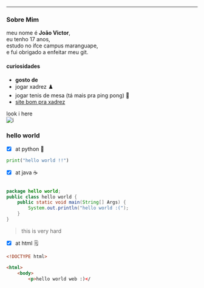 ---
### Sobre Mim

meu nome é **João Victor**, <br>
eu tenho 17 anos, <br>
estudo no ifce campus maranguape, <br>
e fui obrigado a enfeitar meu git. <br>

#### curiosidades <br>
- **gosto de**
- jogar xadrez ♟️
- jogar tenis de mesa (tá mais pra ping pong) 🎾
- 
  [site bom pra xadrez](https://www.chess.com/)<br>

look i here<br>
![i](https://i.pinimg.com/474x/8e/81/a2/8e81a2dea4ee87cfccf724570f1772ed.jpg)



### hello world 

- [x] at python 🐍

```python
print("hello world !!")
```
- [x] at java ☕

```java

package hello world;
public class hello world {
    public static void main(String[] Args) {
        System.out.println("hello world :(");
    }
}
```
> this is very hard<br>

  - [x] at html 🗒️

```html
<!DOCTYPE html>

<html>
    <body>
        <p>hello world web :)</
